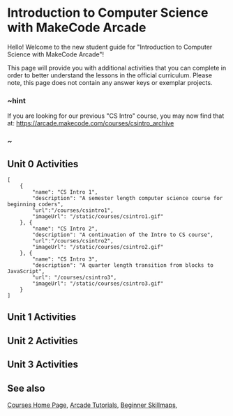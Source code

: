# Introduction to Computer Science with MakeCode Arcade

Hello!  Welcome to the new student guide for "Introduction to Computer Science with MakeCode Arcade"!

This page will provide you with additional activities that you can complete in order to better understand the lessons in the official curriculum.  Please note, this page does not contain any answer keys or exemplar projects.

### ~hint

If you are looking for our previous "CS Intro" course, you may now find that at:
https://arcade.makecode.com/courses/csintro_archive

### ~


## Unit 0 Activities

```codecard
[
    {
        "name": "CS Intro 1",
        "description": "A semester length computer science course for beginning coders",
        "url":"/courses/csintro1",
        "imageUrl": "/static/courses/csintro1.gif"
    }, {
        "name": "CS Intro 2",
        "description": "A continuation of the Intro to CS course",
        "url":"/courses/csintro2",
        "imageUrl": "/static/courses/csintro2.gif"
    }, {
        "name": "CS Intro 3",
        "description": "A quarter length transition from blocks to JavaScript",
        "url": "/courses/csintro3",
        "imageUrl": "/static/courses/csintro3.gif"
    }
]
```

## Unit 1 Activities



## Unit 2 Activities



## Unit 3 Activities






## See also

[Courses Home Page](/courses),
[Arcade Tutorials](/tutorials),
[Beginner Skillmaps](/beginner-maps),

